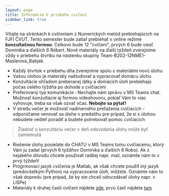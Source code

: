 ```yaml
---
layout: page
title: Informácie k priebehu cvičení
sidebar_link: true
---
```


Vitajte na stránkach k cvičeniam z Numerických metód prebiehajúcich na FJFI ČVUT. Tento 
semester bude zatiaľ prebiehať v online režime **konzultačnou formou**. Celkovo bude 12 "cvičení", 
prvých 6 bude viesť Dominika a ďalších 6 Róbert. Nové materiály na ďalší týždeň zverejníme vždy 
v priebehu štvrtku na nástenku skupiny Team-B202-12NME1-Maslarova_Babjak.

 * Každý štvrtok v priebehu dňa zverejníme spolu s materiálmi novú úlohu
 * Vašou úlohou je materiály naštudovať a vypracovať domácu úlohu
 * Konzultácie ohľadom preberanej látky a domácich úloh prebiehajú
   počas celého týždňa po dohode s cvičiacimi
 * Preferovaný typ komunikácie : Nechajte nám správu v MS Teams chat. Možnosť
   konzultácie aj formou videohovoru, pokiaľ Vám to viac vyhovuje, treba sa však
   ozvať včas. **Nebojte sa pýtať!**
 * V stredu večer je možnosť nadmerného preťaženia cvičiacich - odporúčame venovať sa
   úlohe v predstihu pre prípad, že si s úlohou nebudete vedieť poradiť a budete potrebovať
   pomoc cvičiacich

> Žiadosť o konzultáciu večer v deň odovzdania úlohy môže byť zamietnutá 

 * Riešenie  úlohy posielate do CHATU v MS Teams tomu cvičiacemu, ktorý Vám ju zadal
   (prvých 6 týždňov Dominika a ďalších 6 Robo). Ak z nejakého dôvodu chcete použivať 
   radšej napr. mail, oznámte nám to v prvý týždeň!
 * Progrmovací jazyk cvičenia je Matlab, ak však chcete použiť iný jazyk (predovšetkým Python)
   na vypracovanie úloh, môžete. Oznámte nám to však dopredu (pre prípad, že by ste chceli
   odovzdávať úlohy napr. v LISPe) 
 * Materiály k druhej časti cvičení nájdete [zde](http://babjarob.github.io), prvú časť nájdete
   [tam](http://maslarova.github.io)

